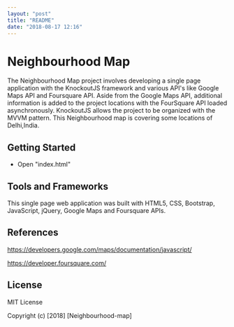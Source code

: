 ```yaml
---
layout: "post"
title: "README"
date: "2018-08-17 12:16"
---
```


# Neighbourhood Map

 The Neighbourhood Map project involves developing a single page application with the KnockoutJS framework and various API's like Google Maps API and Foursquare API. Aside from the Google Maps API, additional information is added to the project locations with the FourSquare API loaded asynchronously. KnockoutJS allows the project to be organized with the MVVM pattern.
 This Neighbourhood map is covering some locations of Delhi,India.

## Getting Started

- Open "index.html"

## Tools and Frameworks

This single page web application was built with HTML5, CSS, Bootstrap, JavaScript, jQuery, Google Maps and Foursquare APIs.

## References

https://developers.google.com/maps/documentation/javascript/

https://developer.foursquare.com/

## License
MIT License

Copyright (c) [2018] [Neighbourhood-map]
